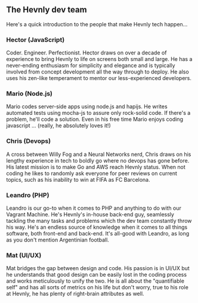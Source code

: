 ## The Hevnly dev team ##
Here's a quick introduction to the people that make Hevnly tech happen...

### Hector (JavaScript) ###
Coder. Engineer. Perfectionist. Hector draws on over a decade of experience to bring Hevnly to life on screens both small and large. He has a never-ending enthusiasm for simplicity and elegance and is typically involved from concept development all the way through to deploy. He also uses his zen-like temperament to mentor our less-experienced developers.

### Mario (Node.js) ###
Mario codes server-side apps using node.js and hapijs. He writes automated tests using mocha-js to assure only rock-solid code. If there's a problem, he'll code a solution. Even in his free time Mario enjoys coding javascript ... (really, he absolutely loves it!)

### Chris (Devops) ###
A cross between Willy Fog and a Neural Networks nerd, Chris draws on his lengthy experience in tech to boldly go where no devops has gone before. His latest mission is to make Go and AWS reach Hevnly status. When not coding he likes to randomly ask everyone for peer reviews on current topics, such as his inability to win at FIFA as FC Barcelona. 

### Leandro (PHP) ###
Leandro is our go-to when it comes to PHP and anything to do with our Vagrant Machine. He's Hevnly's in-house back-end guy, seamlessly tackling the many tasks and problems which the dev team constantly throw his way. He's an endless source of knowledge when it comes to all things software, both front-end and back-end. It's all-good with Leandro, as long as you don't mention Argentinian football.

### Mat (UI/UX) ###
Mat bridges the gap between design and code. His passion is in UI/UX but he understands that good design can be easily lost in the coding process and works meticulously to unify the two. He is all about the "quantifiable self" and has all sorts of metrics on his life but don't worry, true to his role at Hevnly, he has plenty of right-brain attributes as well.

